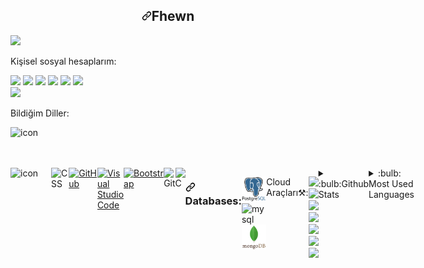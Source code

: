 <h2 align="center" dir="auto"><a id="user-content-Fhewn" class="anchor" aria-hidden="true" href="#Fhewn"><svg class="octicon octicon-link" viewBox="0 0 16 16" version="1.1" width="16" height="16" aria-hidden="true"><path fill-rule="evenodd" d="M7.775 3.275a.75.75 0 001.06 1.06l1.25-1.25a2 2 0 112.83 2.83l-2.5 2.5a2 2 0 01-2.83 0 .75.75 0 00-1.06 1.06 3.5 3.5 0 004.95 0l2.5-2.5a3.5 3.5 0 00-4.95-4.95l-1.25 1.25zm-4.69 9.64a2 2 0 010-2.83l2.5-2.5a2 2 0 012.83 0 .75.75 0 001.06-1.06 3.5 3.5 0 00-4.95 0l-2.5 2.5a3.5 3.5 0 004.95 4.95l1.25-1.25a.75.75 0 00-1.06-1.06l-1.25 1.25a2 2 0 01-2.83 0z"></path></svg></a>Fhewn</h2>


<img src="https://user-images.githubusercontent.com/74038190/212748842-9fcbad5b-6173-4175-8a61-521f3dbb7514.gif" style="max-width: 100%; display: inline-block;" data-target="animated-image.originalImage">

Kişisel sosyal hesaplarım:

<p align="left" dir="auto">
    <a href="https://discord.com/users/732661311808208997" rel="nofollow"><img src="https://camo.githubusercontent.com/cfdb7a62449afe712e9eb92977cf8190acb14fb16e173e128eff89736e212a1e/68747470733a2f2f696d672e736869656c64732e696f2f62616467652f646973636f72642532302d3732383944412e7376673f267374796c653d666f722d7468652d6261646765266c6f676f3d646973636f7264266c6f676f436f6c6f723d7768697465"
            data-canonical-src="https://img.shields.io/badge/discord%20-7289DA.svg?&amp;style=for-the-badge&amp;logo=discord&amp;logoColor=white" style="max-width: 100%;"></a>
    <a href="https://open.spotify.com/user/dosbutjaqwp66jbw0vdag2o6u?si=3f5c944aed8344bf" rel="nofollow"><img src="https://camo.githubusercontent.com/8b36f195a47af7355c39f1aeb80a128d1ed7522b1ed32f726bfa27f12ff54fc5/68747470733a2f2f696d672e736869656c64732e696f2f62616467652f53706f746966792532302d3165643736302e7376673f267374796c653d666f722d7468652d6261646765266c6f676f3d73706f74696679266c6f676f436f6c6f723d7768697465"
            data-canonical-src="https://img.shields.io/badge/Spotify%20-1ed760.svg?&amp;style=for-the-badge&amp;logo=spotify&amp;logoColor=white" style="max-width: 100%;"></a>
    <a href="https://instagram.com/batu.3959" rel="nofollow"><img src="https://camo.githubusercontent.com/7e5ea6500c36f6cca132b99adbf3f7283c00742c0b0cca9515f0099d292b0494/68747470733a2f2f696d672e736869656c64732e696f2f62616467652f494e5354414752414d2532302d4443333137352e7376673f267374796c653d666f722d7468652d6261646765266c6f676f3d696e7374616772616d266c6f676f436f6c6f723d7768697465"
            data-canonical-src="https://img.shields.io/badge/INSTAGRAM%20-DC3175.svg?&amp;style=for-the-badge&amp;logo=instagram&amp;logoColor=white" style="max-width: 100%;"></a>
    <a href="https://github.com/Fhewn"><img src="https://camo.githubusercontent.com/9f2ea2ebee8ce969b6756bd688eeb260371ebb97d594479dacb4b7f6108b68e7/68747470733a2f2f696d672e736869656c64732e696f2f62616467652f4769744875622532302d3139313731372e7376673f267374796c653d666f722d7468652d6261646765266c6f676f3d676974687562266c6f676f436f6c6f723d7768697465"
            data-canonical-src="https://img.shields.io/badge/GitHub%20-191717.svg?&amp;style=for-the-badge&amp;logo=github&amp;logoColor=white" style="max-width: 100%;"></a>
<a href="https://steamcommunity.com/id/Fhewn?/" rel="nofollow"><img src="https://camo.githubusercontent.com/2b62b7b5a3ff8bc9f650b3d73725516bea32cdccf5b12f832af7f3536055b8ac/68747470733a2f2f696d672e736869656c64732e696f2f62616467652f737465616d2532302d3137316132312e7376673f267374796c653d666f722d7468652d6261646765266c6f676f3d737465616d266c6f676f436f6c6f723d7768697465" data-canonical-src="https://img.shields.io/badge/steam%20-171a21.svg?&amp;style=for-the-badge&amp;logo=steam&amp;logoColor=white" style="max-width: 100%;"></a>
 <a href="https://twitter.com/Batuhanozler39" rel="nofollow">
<img src="https://camo.githubusercontent.com/5d03c86f6a75f7cbe80d135d9162fbf6dc46a31253cf30a8e9bb8279b4d574d3/68747470733a2f2f696d672e736869656c64732e696f2f62616467652f547769747465722d3144413146323f7374796c653d666f722d7468652d6261646765266c6f676f3d74776974746572266c6f676f436f6c6f723d7768697465" data-canonical-src="https://img.shields.io/badge/Twitter-1DA1F2?style=for-the-badge&amp;logo=twitter&amp;logoColor=white" style="max-width: 100%;">
</a>
    <br>
    <a target="_blank" rel="noopener noreferrer" href="https://camo.githubusercontent.com/3be1f6ff15106c2bc0178f042f961fc158694be4360483a0bb3b66ad4c3c4062/68747470733a2f2f6b6f6d617265762e636f6d2f67687076632f3f757365726e616d653d466179696b63696d26636f6c6f723d646331343363"><img src="https://camo.githubusercontent.com/3be1f6ff15106c2bc0178f042f961fc158694be4360483a0bb3b66ad4c3c4062/68747470733a2f2f6b6f6d617265762e636f6d2f67687076632f3f757365726e616d653d466179696b63696d26636f6c6f723d646331343363" data-canonical-src="https://komarev.com/ghpvc/?username=Fhewn&amp;color=14b8d1"
            style="max-width: 100%;"></a>
</p>
   
Bildiğim Diller:

<div style="display: flex; align-items: flex-start;"><img src="https://techstack-generator.vercel.app/csharp-icon.svg" alt="icon" width="65" height="65" /></div><div style="display: flex; align-items: flex-start;"><img src="https://techstack-generator.vercel.app/js-icon.svg" alt="icon" width="65" height="65" />
<img src="https://camo.githubusercontent.com/d738d76484d50c8345c2d01e39364b707285bc7936140858e7909dfe6424efb2/68747470733a2f2f696d672e736869656c64732e696f2f62616467652f2d4353532d3035313232413f7374796c653d666c6174266c6f676f3d43535333266c6f676f436f6c6f723d313537324236" alt="CSS" data-canonical-src="https://img.shields.io/badge/-CSS-05122A?style=flat&amp;logo=CSS3&amp;logoColor=1572B6" style="max-width: 100%;"></a> <a target="_blank" rel="noopener noreferrer" href="https://camo.githubusercontent.com/202a58d250ff1d21ee70433e0070b55f8fed747f8883c1750742aa791b1ad871/68747470733a2f2f696d672e736869656c64732e696f2f62616467652f2d4769744875622d3035313232413f7374796c653d666c6174266c6f676f3d676974687562"><img src="https://camo.githubusercontent.com/202a58d250ff1d21ee70433e0070b55f8fed747f8883c1750742aa791b1ad871/68747470733a2f2f696d672e736869656c64732e696f2f62616467652f2d4769744875622d3035313232413f7374796c653d666c6174266c6f676f3d676974687562" alt="GitHub" data-canonical-src="https://img.shields.io/badge/-GitHub-05122A?style=flat&amp;logo=github" style="max-width: 100%;"></a> <a target="_blank" rel="noopener noreferrer" href="https://camo.githubusercontent.com/1ca4fca85fcdf590edd7002c02ded299502daa79309d0656859b69d55a1c1fa9/68747470733a2f2f696d672e736869656c64732e696f2f62616467652f2d56697375616c25323053747564696f253230436f64652d3035313232413f7374796c653d666c6174266c6f676f3d76697375616c2d73747564696f2d636f6465266c6f676f436f6c6f723d303037414343"><img src="https://camo.githubusercontent.com/1ca4fca85fcdf590edd7002c02ded299502daa79309d0656859b69d55a1c1fa9/68747470733a2f2f696d672e736869656c64732e696f2f62616467652f2d56697375616c25323053747564696f253230436f64652d3035313232413f7374796c653d666c6174266c6f676f3d76697375616c2d73747564696f2d636f6465266c6f676f436f6c6f723d303037414343" alt="Visual Studio Code" data-canonical-src="https://img.shields.io/badge/-Visual%20Studio%20Code-05122A?style=flat&amp;logo=visual-studio-code&amp;logoColor=007ACC" style="max-width: 100%;"></a><a target="_blank" rel="noopener noreferrer" href="https://camo.githubusercontent.com/1a3d592707d940e585ac708278cf93823ccf24115714e2b90d27165c2abac401/68747470733a2f2f696d672e736869656c64732e696f2f62616467652f2d426f6f7473747261702d3035313232413f7374796c653d666c6174266c6f676f3d626f6f747374726170266c6f676f436f6c6f723d353633443743"> <img src="https://camo.githubusercontent.com/1a3d592707d940e585ac708278cf93823ccf24115714e2b90d27165c2abac401/68747470733a2f2f696d672e736869656c64732e696f2f62616467652f2d426f6f7473747261702d3035313232413f7374796c653d666c6174266c6f676f3d626f6f747374726170266c6f676f436f6c6f723d353633443743" alt="Bootstrap" data-canonical-src="https://img.shields.io/badge/-Bootstrap-05122A?style=flat&amp;logo=bootstrap&amp;logoColor=563D7C" style="max-width: 100%;"></a> <img src="https://camo.githubusercontent.com/2fc774b6f44efd9ac27316c539e0e94f8e524f872dc5b1c3ef60266a598331bc/68747470733a2f2f696d672e736869656c64732e696f2f62616467652f2d4769742d3035313232413f7374796c653d666c6174266c6f676f3d676974" alt="Git" data-canonical-src="https://img.shields.io/badge/-Git-05122A?style=flat&amp;logo=git" style="max-width: 100%;"> <img src="https://camo.githubusercontent.com/02660457c8f38de2a1a51406de517602b06521304cb6b07030f5bf8ddef667ea/68747470733a2f2f696d672e736869656c64732e696f2f62616467652f2d432d3035313232413f7374796c653d666c6174266c6f676f3d43266c6f676f436f6c6f723d413842394343" alt="C" data-canonical-src="https://img.shields.io/badge/-C-05122A?style=flat&amp;logo=C&amp;logoColor=A8B9CC" style="max-width: 100%;"> 


<h3 align="left" dir="auto"><a id="user-content-databases" class="anchor" aria-hidden="true" href="#databases"><svg class="octicon octicon-link" viewBox="0 0 16 16" version="1.1" width="16" height="16" aria-hidden="true"><path fill-rule="evenodd" d="M7.775 3.275a.75.75 0 001.06 1.06l1.25-1.25a2 2 0 112.83 2.83l-2.5 2.5a2 2 0 01-2.83 0 .75.75 0 00-1.06 1.06 3.5 3.5 0 004.95 0l2.5-2.5a3.5 3.5 0 00-4.95-4.95l-1.25 1.25zm-4.69 9.64a2 2 0 010-2.83l2.5-2.5a2 2 0 012.83 0 .75.75 0 001.06-1.06 3.5 3.5 0 00-4.95 0l-2.5 2.5a3.5 3.5 0 004.95 4.95l1.25-1.25a.75.75 0 00-1.06-1.06l-1.25 1.25a2 2 0 01-2.83 0z"></path></svg></a>Databases:</h3>

<img src="https://raw.githubusercontent.com/devicons/devicon/master/icons/postgresql/postgresql-original-wordmark.svg" alt="postgresql" width="40" height="40" style="max-width: 100%;"> <img src="https://camo.githubusercontent.com/3904d2ef246121d570e7a706b6ca7c709668b53b0889a43c8b2fe764a87c1171/68747470733a2f2f63646e6c6f676f2e636f6d2f6c6f676f732f6d2f31302f6d7973716c2e737667" alt="mysql" width="43" data-canonical-src="https://cdnlogo.com/logos/m/10/mysql.svg" style="max-width: 100%;"> <img src="https://raw.githubusercontent.com/devicons/devicon/master/icons/mongodb/mongodb-original-wordmark.svg" alt="mongodb" width="40" height="40" style="max-width: 100%;">


 Cloud Araçları⚒️:

<img src="https://camo.githubusercontent.com/06cec619df81cad24ad093238b1e4debd698ab3ca12246e6fa26a89a8bd71feb/68747470733a2f2f696d672e69636f6e73382e636f6d2f676c7970682d6e6575652f36342f3030303030302f6769746875622e706e67" data-canonical-src="https://img.icons8.com/glyph-neue/64/000000/github.png" style="max-width: 100%;"> <img src="https://camo.githubusercontent.com/2f7d9c653bd1edd735b3db07d7c4b47ae45959e17c14053fa4f543ac93cc1a8c/68747470733a2f2f696d672e69636f6e73382e636f6d2f636f6c6f722f34382f3030303030302f76697375616c2d73747564696f2d636f64652d323031392e706e67" data-canonical-src="https://img.icons8.com/color/48/000000/visual-studio-code-2019.png" style="max-width: 100%;"></br>
<img src="https://camo.githubusercontent.com/7cbf09ab09608919d5eb72c0812a5fa3cd4996b18b79e19699d8718b49ff09b3/68747470733a2f2f696d672e69636f6e73382e636f6d2f636f6c6f722f34382f3030303030302f61646f62652d696c6c7573747261746f722d2d76312e706e67" data-canonical-src="https://img.icons8.com/color/48/000000/adobe-illustrator--v1.png" style="max-width: 100%;"><img src="https://camo.githubusercontent.com/f7117f8f905f5365e9b51ad5a1dbf18b9bfd5993a989eca5268e1ca5cf89f439/68747470733a2f2f696d672e69636f6e73382e636f6d2f636f6c6f722f34382f3030303030302f61646f62652d70686f746f73686f702d2d76312e706e67" data-canonical-src="https://img.icons8.com/color/48/000000/adobe-photoshop--v1.png" style="max-width: 100%;"><img src="https://camo.githubusercontent.com/783e0b1ee7eba867446d3dc21e436ab3d4537d2d943547d373acaaedf6f3004d/68747470733a2f2f696d672e69636f6e73382e636f6d2f636f6c6f722f34382f3030303030302f61646f62652d61667465722d656666656374732d2d76312e706e67" data-canonical-src="https://img.icons8.com/color/48/000000/adobe-after-effects--v1.png" style="max-width: 100%;"> 
</br>
<img src="https://camo.githubusercontent.com/d641c44d21106dc4c7a7b2d8b900bc0ac40e1dc99b6dfd51554201d44e7be2ff/68747470733a2f2f696d672e69636f6e73382e636f6d2f636f6c6f722f34382f3030303030302f77696e646f77732d31302e706e67" data-canonical-src="https://img.icons8.com/color/48/000000/windows-10.png" style="max-width: 100%;"><img src="https://camo.githubusercontent.com/aba9734294ac49b50e3d0e95e18b97135f29d5a407242b4352c6f85254bbb932/68747470733a2f2f696d672e69636f6e73382e636f6d2f636f6c6f722f34382f3030303030302f6c696e75782d2d76312e706e67" data-canonical-src="https://img.icons8.com/color/48/000000/linux--v1.png" style="max-width: 100%;">




<details>
 <summary>:bulb:Github Stats</summary>
 <img src="https://github-readme-stats.vercel.app/api?username=Fhewn&theme=redical">
 </details>


<details>
 <summary>:bulb: Most Used Languages</summary>
 <img src="https://github-readme-stats.vercel.app/api/top-langs/?username=Fhewn&layout=compact">
 </details>

                       
